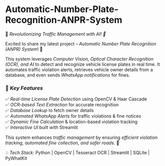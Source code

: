 # Automatic-Number-Plate-Recognition-ANPR-System
🚦 *Revolutionizing Traffic Management with AI! 🚗*  

Excited to share my latest project – *Automatic Number Plate Recognition (ANPR) System*! 🎉  

This system leverages *Computer Vision, Optical Character Recognition (OCR), and AI* to detect and recognize vehicle license plates in real time. It automates traffic violation alerts, retrieves vehicle owner details from a database, and even sends *WhatsApp notifications* for fines.  

### 🔧 *Key Features*  
✅ *Real-time License Plate Detection* using OpenCV & Haar Cascade  
✅ *OCR-based Text Extraction* for accurate recognition  
✅ *Database Lookup* to fetch owner details  
✅ *Automated WhatsApp Alerts* for traffic violations & fine notices  
✅ *Dynamic Fine Calculation* & location-based violation tracking  
✅ *Interactive UI* built with Streamlit  

This system enhances *traffic management* by ensuring *efficient violation tracking, automated fine collection, and safer roads*. 🚦  

💡 *Tech Stack*: Python | OpenCV | Tesseract OCR | Streamlit | SQLite | PyWhatKit  

